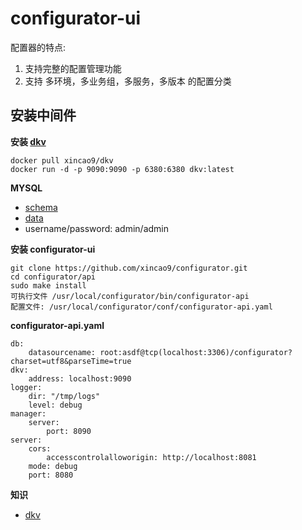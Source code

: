 # configurator-ui

配置器的特点:

1. 支持完整的配置管理功能
2. 支持 多环境，多业务组，多服务，多版本 的配置分类

## 安装中间件

**安装 [dkv](https://github.com/xincao9/dkv)**

```
docker pull xincao9/dkv
docker run -d -p 9090:9090 -p 6380:6380 dkv:latest
```
**MYSQL**

* [schema](https://github.com/xincao9/configurator/blob/master/api/resources/doc/schema.sql)
* [data](https://github.com/xincao9/configurator/blob/master/api/resources/doc/data.sql)
* username/password: admin/admin

**安装 configurator-ui**

```
git clone https://github.com/xincao9/configurator.git
cd configurator/api
sudo make install
可执行文件 /usr/local/configurator/bin/configurator-api
配置文件: /usr/local/configurator/conf/configurator-api.yaml
```

**configurator-api.yaml**

```
db:
    datasourcename: root:asdf@tcp(localhost:3306)/configurator?charset=utf8&parseTime=true
dkv:
    address: localhost:9090
logger:
    dir: "/tmp/logs"
    level: debug
manager:
    server:
        port: 8090
server:
    cors:
        accesscontrolalloworigin: http://localhost:8081
    mode: debug
    port: 8080
```

**知识**

* [dkv](https://github.com/xincao9/dkv)
